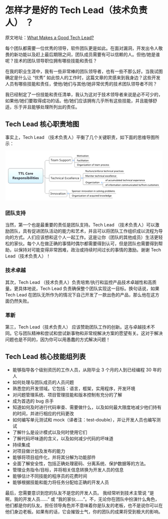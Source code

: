 # 怎样才是好的 Tech Lead（技术负责人） ？

原文地址：[What Makes a Good Tech Lead?](https://jasonroell.com/2015/10/13/what-makes-a-good-tech-lead/)

每个团队都需要一位优秀的领导，软件团队更是如此。在面对漏洞，开发出令人敬畏的新功能以及赶上最后期限之间，团队成员需要有可以信赖的人。但他/她是谁呢？技术的团队领导职位拥有哪些技能和责任？

在我的职业生涯中，我有一些非常棒的团队领导者，也有一些不那么好。当我试图确定是什么让 “优秀” 如此惊人的工作时，这篇文章的灵感来到我身边？这些开发人员有哪些技能和责任，使他/她们与其他/她非常优秀的技术团队领导者不同？

我已经制定了一份技能和责任清单，我认为这对于技术领导者来说是必不可少的，如果他/她们要取得成功的话。他/她们应该拥有几乎所有这些技能，并且能够舒适，乐于并且能够处理所列出的责任。

## Tech Lead 核心职责地图

事实上，Tech Lead （技术负责人）平衡了几个关键职责，如下面的思维导图所示：

![Tech Lead 核心职责地图](images/ttl-core.png)

### 团队支持

当然，第一个也是最重要的责任是团队支持。Tech Lead （技术负责人）可以激励团队，具有促进团队活动的能力和艺术，并且可以将团队工作组织成以流程为导向的方式。人们应该想和这个人一起工作。这是让你（团队的其他成员）生活更轻松的家伙。每个人在做正确的事情时偶尔都需要得到认可，但是团队也需要得到帮助，以保持对可能变得非常困难，政治或持续时间过长的事情的激励。谢谢 Tech Lead（技术负责人）！

### 技术卓越

其次，Tech Lead （技术负责人）负责培育/执行和监控产品技术卓越性和高质量。更具体地说，Tech Lead 负责确保整个团队实现这一目标。换句话说，如果 Tech Lead 在团队无所作为的情况下自己开发了一款出色的产品，那么他在这方面仍然失败。

### 革新

第三，Tech Lead（技术负责人） 应该赞助团队工作的创新。这与卓越技术不同。它与团队精神和尝试和尝试新事物和非常规解决方案的愿望有关。这对于解决问题也是不同的，因为你可以用愚蠢的方式解决问题！

## Tech Lead 核心技能组列表

 - 能够指导各个级别资历的工作人员，从刚毕业 3 个月的人到已经编程 30 年的人
 - 如何处理与团队成员的人员问题
 - 熟悉您的开发领域。它包括：语言，框架，实用程序，开发环境
 - 对问题管理系统、项目管理技能和版本控制有充分的了解
 - 成为首选的 bug 杀手
 - 知道如何及时进行代码审查、需要做什么，以及如何最大限度地减少他们持有的时间，并进行相应的代码更改
 - 如何编写单元测试和 mock（译者注：test-double），并让开发人员也编写测试
 - 了解什么是设计模式以及何时使用它们
 - 了解代码坏味道的含义，以及如何减少代码的坏味道
 - 持续集成
 - 对项目做计划及发布的能力
 - 能够将项目组件化，并将其分解为功能部件
 - 全面了解安全性，包括正确处理密码、分离系统、保护数据等的方法。
 - 管理业务指令/目标，并将相关信息转换为开发人员的信息
 - 能够估计不同技能的程序员的花费时间
 - 能够根据技能和能力将任务分配给正确的开发人员

最后，您需要意识到您的队友不是您的开发人员。 我经常听到技术主管说 “是啊，我的开发人员......” 或 “我的家伙......”。不，无论你在团队中扮演什么角色，他们都是你的队友。担任领导角色并不意味着你是队友的老板，也不是说你可以在他们身边老板。如果有的话，它会摧毁士气，你的团队的成果将受到极大的影响。

